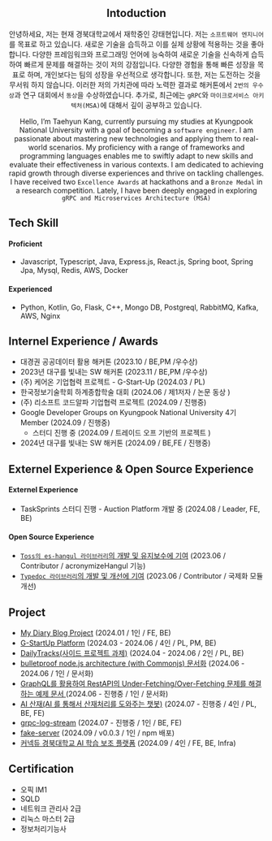 <div align="center">
  
## Intoduction

안녕하세요, 저는 현재 경북대학교에서 재학중인 강태현입니다. 저는 `소프트웨어 엔지니어`를 목표로 하고 있습니다. 새로운 기술을 습득하고 이를 실제 상황에 적용하는 것을 좋아합니다. 다양한 프레임워크와 프로그래밍 언어에 능숙하여 새로운 기술을 신속하게 습득하여 빠르게 문제를 해결하는 것이 저의 강점입니다. 다양한 경험을 통해 빠른 성장을 목표로 하며, 개인보다는 팀의 성장을 우선적으로 생각합니다. 또한, 저는 도전하는 것을 무서워 하지 않습니다. 이러한 저의 가치관에 따라 노력한 결과로 해커톤에서 `2번의 우수상`과 연구 대회에서 `동상`을 수상하였습니다. 추가로, 최근에는 `gRPC`와 `마이크로서비스 아키텍처(MSA)`에 대해서 깊이 공부하고 있습니다.

Hello, I’m Taehyun Kang, currently pursuing my studies at Kyungpook National University with a goal of becoming a `software engineer`. I am passionate about mastering new technologies and applying them to real-world scenarios. My proficiency with a range of frameworks and programming languages enables me to swiftly adapt to new skills and evaluate their effectiveness in various contexts. I am dedicated to achieving rapid growth through diverse experiences and thrive on tackling challenges. I have received two `Excellence Awards` at hackathons and a `Bronze Medal` in a research competition. Lately, I have been deeply engaged in exploring `gRPC and Microservices Architecture (MSA)`



</div>

## Tech Skill
#### Proficient
* Javascript, Typescript, Java, Express.js, React.js, Spring boot, Spring Jpa, Mysql, Redis, AWS, Docker

#### Experienced
* Python, Kotlin, Go, Flask, C++, Mongo DB, Postgreql, RabbitMQ, Kafka, AWS, Nginx


## Internel Experience / Awards
* 대경권 공공데이터 활용 해커톤 (2023.10 / BE,PM /우수상)
* 2023년 대구를 빛내는 SW 해커톤 (2023.11 / BE,PM /우수상)
* (주) 케어온 기업협력 프로젝트 - G-Start-Up  (2024.03 / PL)
* 한국정보기술학회 하계종합학술 대회 (2024.06 / 제1저자 / 논문 동상 )
* (주) 리소프트 코드알파 기업협력 프로젝트 (2024.09 / 진행중)
* Google Developer Groups on Kyungpook National University 4기 Member (2024.09 / 진행중)
  * 스터디 진행 중 (2024.09 / 트레이드 오프 기반의 프로젝트 )
* 2024년 대구를 빛내는 SW 해커톤 (2024.09 / BE,FE / 진행중)
  
## Externel Experience & Open Source Experience
#### Externel Experience
* TaskSprints 스터디 진행 - Auction Platform 개발 중 (2024.08 / Leader, FE, BE)
#### Open Source Experience
* [`Toss의 es-hangul 라이브러리`의 개발 및 유지보수에 기여](https://github.com/toss/es-hangul/pull/133) (2023.06 / Contributor / acronymizeHangul 기능)
* [`Typedoc 라이브러리`의 개발 및 개선에 기여](https://github.com/TypeStrong/typedoc/pull/2602) (2023.06 / Contributor / 국제화 모듈 개선)

## Project
- [My Diary Blog Project](https://github.com/KNU-K/my_diary_blog) (2024.01 / 1인 / FE, BE)
- [G-StartUp Platform](https://github.com/care-on) (2024.03 - 2024.06 / 4인 / PL, PM, BE)
- [DailyTracks(사이드 프로젝트 과제)](https://github.com/DailyTracks) (2024.04 - 2024.06 / 2인 / PL, BE)
- [bulletproof node.js architecture (with Commonjs) 문서화](https://github.com/KNU-K/bulletproof-node-common-js-project-architecture) (2024.06 - 2024.06 / 1인 / 문서화)
- [GraphQL를 활용하여 RestAPI의 Under-Fetching/Over-Fetching 문제를 해결하는 예제 문서 ](https://github.com/KNU-K/graphql-ts-practica) (2024.06 - 진행중 / 1인 / 문서화)
- [AI 산재(AI 를 통해서 산재처리를 도와주는 챗봇)](https://github.com/Injury-law-assist) (2024.07 - 진행중 / 4인 / PL, BE, FE)
- [grpc-log-stream](https://github.com/knu-k/grpc-log-stream) (2024.07 - 진행중 / 1인 / BE, FE)
- [fake-server](https://github.com/TaskSprints/fake-server) (2024.09 / v0.0.3 / 1인 / npm 배포)
- [커넥듀 경북대학교 AI 학습 보조 플랫폼](https://github.com/TEAM-MukTae) (2024.09 / 4인 / FE, BE, Infra)
## Certification
- 오픽 IM1
- SQLD
- 네트워크 관리사 2급
- 리눅스 마스터 2급
- 정보처리기능사
